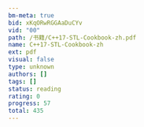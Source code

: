 ```yaml
---
bm-meta: true
bid: xKqORwRGGAaDuCYv
vid: "00"
path: /书籍/C++17-STL-Cookbook-zh.pdf
name: C++17-STL-Cookbook-zh
ext: pdf
visual: false
type: unknown
authors: []
tags: []
status: reading
rating: 0
progress: 57
total: 435
---
```

